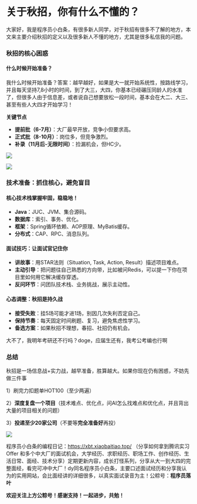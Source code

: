 # 关于秋招，你有什么不懂的？

大家好，我是程序员小白条，有很多新人同学，对于秋招有很多不了解的地方，本文来主要介绍秋招的定义以及很多新人不懂的地方，尤其是很多私信我的问题。

### 秋招的核心困惑

#### 什么时候开始准备？

我什么时候开始准备？答案：越早越好，如果是大一就开始系统性，按路线学习，并且每天坚持7,8小时的时间，到了大三，大四，你基本已经碾压同龄人的水准了，但很多人由于信息差，或者说自己想要放松一段时间，基本会在大二、大三、甚至有些人大四才开始学习！

**关键节点**

- **提前批（6-7月）**：大厂最早开放，竞争小但要求高。
- **正式批（8-10月）**：岗位多，但竞争激烈。
- **补录（11月后-无限时间）**：捡漏机会，但HC少。

![](https://pic.yupi.icu/5563/202508141932782.png)

![](https://pic.yupi.icu/5563/202508141933628.png)

###  技术准备：抓住核心，避免盲目

#### 核心技术栈掌握牢固，稳稳地！

- **Java**：JUC、JVM、集合源码。
- **数据库**：索引、事务、优化。
- **框架**：Spring循环依赖、AOP原理、MyBatis缓存。
- **分布式**：CAP、RPC、消息队列。

#### 面试技巧：让面试官记住你

- **讲故事**：用STAR法则（Situation, Task, Action, Result）描述项目难点。
- **主动引导**：把问题往自己熟悉的方向带，比如被问Redis，可以提一下你在项目里如何用它解决缓存穿透。
- **反问环节**：问团队技术栈、业务挑战，展示主动性。

#### 心态调整：秋招是持久战

- **接受失败**：挂5场可能才进1场，别因几次失利否定自己。
- **保持节奏**：每天固定时间刷题、复习，避免焦虑性学习。
- **备选方案**：如果秋招不理想，春招、社招仍有机会。

大不了，我明年考研还不行吗？doge，应届生还有，我考公考编也行啊

### 总结

秋招是一场信息战+实力战，越早准备，胜算越大。如果你现在仍有困惑，不妨先做三件事

1）刷完力扣题单HOT100（至少两遍）

2）**深度复盘一个项目**（技术难点、优化点，问AI怎么找难点和优化点，并且背出大量的项目相关的问题）

3）**投递至少20家公司**（不要等**完全准备好**再投）

![](https://pic.yupi.icu/5563/202508141938551.png)

程序员小白条的编程日记：https://xbt.xiaobaitiao.top/ （分享如何拿到腾讯实习 Offer 和多个中大厂的面试机会，大学经历、求职经历、职场工作、创作经历、生活日常、面经、技术分享）定期更新内容，成长打怪系列，分享从大一到大四的完整面经，看完可冲中大厂！dy同名程序员小白条，主要口述面试经历和分享我认为的实用网站，会比面经讲的详细很多，以真实面试录音为主！公粽号：**程序员落叶**

**欢迎关注上方公粽号！感谢支持！一起进步，共勉！**